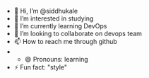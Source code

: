 - 👋 Hi, I’m @siddhukale
- 👀 I’m interested in studying
- 🌱 I’m currently learning DevOps
- 💞️ I’m looking to collaborate on devops team
- 📫 How to reach me through github
- - 😄 Pronouns: learning
- ⚡ Fun fact: "style"

<!---
siddhukale/siddhukale is a ✨ special ✨ repository because its `README.md` (this file) appears on your GitHub profile.
You can click the Preview link to take a look at your changes.
--->
